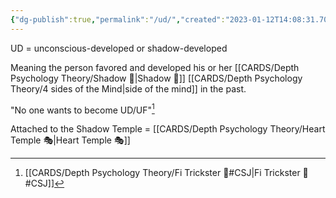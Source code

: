```yaml
---
{"dg-publish":true,"permalink":"/ud/","created":"2023-01-12T14:08:31.700+01:00","updated":"2023-04-08T11:24:06.508+02:00"}
---
```



UD = unconscious-developed or shadow-developed

Meaning the person favored and developed his or her [[CARDS/Depth Psychology Theory/Shadow 👤\|Shadow 👤]] [[CARDS/Depth Psychology Theory/4 sides of the Mind\|side of the mind]] in the past. 

"No one wants to become UD/UF"[^1]

[^1]: [[CARDS/Depth Psychology Theory/Fi Trickster 🤡#CSJ\|Fi Trickster 🤡#CSJ]]

Attached to the Shadow Temple = [[CARDS/Depth Psychology Theory/Heart Temple 🎭\|Heart Temple 🎭]]

